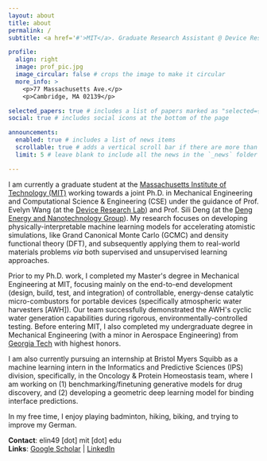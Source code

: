 ```yaml
---
layout: about
title: about
permalink: /
subtitle: <a href='#'>MIT</a>. Graduate Research Assistant @ Device Research Lab (DRL) and Deng Energy and Nanotechnology Group (DENG)

profile:
  align: right
  image: prof_pic.jpg
  image_circular: false # crops the image to make it circular
  more_info: >
    <p>77 Massachusetts Ave.</p>
    <p>Cambridge, MA 02139</p>

selected_papers: true # includes a list of papers marked as "selected={true}"
social: true # includes social icons at the bottom of the page

announcements:
  enabled: true # includes a list of news items
  scrollable: true # adds a vertical scroll bar if there are more than 3 news items
  limit: 5 # leave blank to include all the news in the `_news` folder

---
```


I am currently a graduate student at the [Massachusetts Institute of Technology (MIT)](https://mit.edu) working towards a joint Ph.D. in Mechanical Engineering and Computational Science & Engineering (CSE) under the guidance of Prof. Evelyn Wang (at the [Device Research Lab](https://drl.mit.edu/)) and Prof. Sili Deng (at the [Deng Energy and Nanotechnology Group](https://deng.mit.edu/)). My research focuses on developing physically-interpretable machine learning models for accelerating atomistic simulations, like Grand Canonical Monte Carlo (GCMC) and density functional theory (DFT), and subsequently applying them to real-world materials problems *via* both supervised and unsupervised learning approaches. 

Prior to my Ph.D. work, I completed my Master's degree in Mechanical Engineering at MIT, focusing mainly on the end-to-end development (design, build, test, and integration) of controllable, energy-dense catalytic micro-combustors for portable devices (specifically atmospheric water harvesters [AWH]). Our team successfully demonstrated the AWH's cyclic water generation capabilities during rigorous, environmentally-controlled testing. Before entering MIT, I also completed my undergraduate degree in Mechanical Engineering (with a minor in Aerospace Engineering) from [Georgia Tech](https://www.gatech.edu/) with highest honors. 

I am also currently pursuing an internship at Bristol Myers Squibb as a machine learning intern in the Informatics and Predictive Sciences (IPS) division, specifically, in the Oncology & Protein Homeostasis team, where I am working on (1) benchmarking/finetuning generative models for drug discovery, and (2) developing a geometric deep learning model for binding interface predictions. 

In my free time, I enjoy playing badminton, hiking, biking, and trying to improve my German. 

**Contact**: elin49 [dot] mit [dot] edu <br>
**Links**: [Google Scholar](https://scholar.google.com/citations?user=_1tyTBcAAAAJ&hl=en) | [LinkedIn](https://www.linkedin.com/in/emily-lin-9b559b143/)
